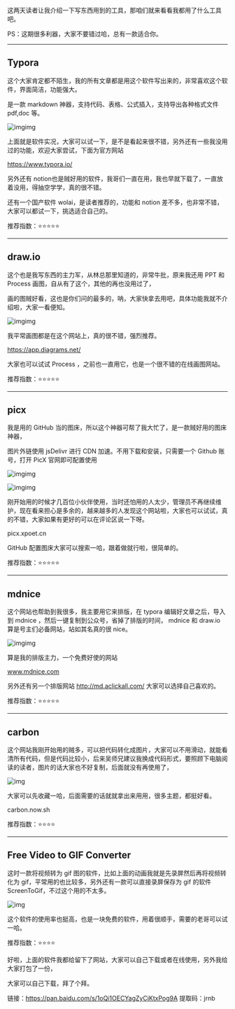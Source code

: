 这两天读者让我介绍一下写东西用到的工具，那咱们就来看看我都用了什么工具吧。

PS：这期很多利器，大家不要错过哈，总有一款适合你。

------

## **Typora**

这个大家肯定都不陌生，我的所有文章都是用这个软件写出来的，非常喜欢这个软件，界面简洁，功能强大。

是一款 markdown 神器，支持代码、表格、公式插入，支持导出各种格式文件 pdf,doc 等。

![img](https://img-blog.csdnimg.cn/img_convert/1311c53c99e3792b8aa35a7b2e21c6af.gif)img

上面就是软件实况，大家可以试一下，是不是看起来很不错，另外还有一些我没用过的功能，欢迎大家尝试，下面为官方网站

https://www.typora.io/

另外还有 notion也是贼好用的软件，我哥们一直在用，我也早就下载了，一直放着没用，得抽空学学，真的很不错。

还有一个国产软件 wolai，是读者推荐的，功能和 notion 差不多，也非常不错，大家可以都试一下，挑选适合自己的。

推荐指数：⭐⭐⭐⭐⭐

------



## draw.io

这个也是我写东西的主力军，从林总那里知道的，非常牛批，原来我还用 PPT 和 Process 画图，自从有了这个，其他的再也没用过了，

画的图贼好看，这也是你们问的最多的，呐，大家快拿去用吧，具体功能我就不介绍啦，大家一看便知。

![img](https://img-blog.csdnimg.cn/img_convert/465734f03a28312cc06f6cf3a1d77d4d.png)img

我平常画图都是在这个网站上，真的很不错，强烈推荐。

https://app.diagrams.net/

大家也可以试试 Process ，之前也一直用它，也是一个很不错的在线画图网站。

推荐指数：⭐⭐⭐⭐⭐

------



## picx

我是用的 GitHub 当的图床，所以这个神器可帮了我大忙了，是一款贼好用的图床神器，

图片外链使用  jsDelivr  进行 CDN 加速。不用下载和安装，只需要一个 Github 账号，打开 PicX 官网即可配置使用

![img](https://img-blog.csdnimg.cn/img_convert/f59d97a8d786309d2e822d07b66ec208.png)img

![img](https://img-blog.csdnimg.cn/img_convert/a3283d30d51d4855afaf58b53e8762d3.png)img

刚开始用的时候才几百位小伙伴使用，当时还怕用的人太少，管理员不再继续维护，现在看来担心是多余的，越来越多的人发现这个网站啦，大家也可以试试，真的不错，大家如果有更好的可以在评论区说一下呀。

picx.xpoet.cn

GitHub 配置图床大家可以搜索一哈，跟着做就行啦，很简单的。

推荐指数：⭐⭐⭐⭐⭐

------



## mdnice

这个网站也帮助到我很多，我主要用它来排版，在 typora 编辑好文章之后，导入到 mdnice ，然后一键复制到公众号，省掉了排版的时间， mdnice 和 draw.io 算是号主们必备网站，站如其名真的很 nice。

![img](https://img-blog.csdnimg.cn/img_convert/9633bfc05227f485a05fc51ea83d9d19.png)img

算是我的排版主力，一个免费好使的网站

www.mdnice.com

另外还有另一个排版网站 http://md.aclickall.com/ 大家可以选择自己喜欢的。

推荐指数：⭐⭐⭐⭐⭐

------



## carbon

这个网站我刚开始用的贼多，可以把代码转化成图片，大家可以不用滑动，就能看清所有代码，但是代码比较小，后来吴师兄建议我换成代码形式，要照顾下电脑阅读的读者，图片的话大家也不好复制，后面就没有再使用了，

![img](https://img-blog.csdnimg.cn/img_convert/114c73d4ef97b062b8ebeb6c724c0cc3.gif)

大家可以先收藏一哈，后面需要的话就就拿出来用用，很多主题，都挺好看。

carbon.now.sh

推荐指数：⭐⭐⭐⭐

------



## **Free Video to GIF Converter**

这时一款将视频转为 gif 图的软件，比如上面的动画我就是先录屏然后再将视频转化为 gif，平常用的也比较多，另外还有一款可以直接录屏保存为 gif 的软件 ScreenToGif，不过这个用的不太多。

![img](https://img-blog.csdnimg.cn/img_convert/8b5385e4f24a509b62d21719e2212875.png)

这个软件的使用率也挺高，也是一块免费的软件，用着很顺手，需要的老哥可以试一哈。

推荐指数：⭐⭐⭐⭐

好啦，上面的软件我都给留下了网站，大家可以自己下载或者在线使用，另外我给大家打包了一份，

大家可以自己下载，拜了个拜。

链接：https://pan.baidu.com/s/1oQi1OECYagZyCjKtxPog9A 
提取码：jrnb 




